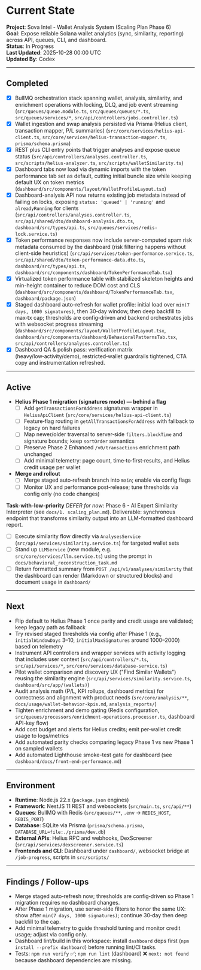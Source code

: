 # Current State

**Project**: Sova Intel - Wallet Analysis System (Scaling Plan Phase 6)  
**Goal**: Expose reliable Solana wallet analytics (sync, similarity, reporting) across API, queues, CLI, and dashboard.  
**Status**: In Progress  
**Last Updated**: 2025-10-28 00:00 UTC  
**Updated By**: Codex

---

## Completed


- [x] BullMQ orchestration stack spanning wallet, analysis, similarity, and enrichment operations with locking, DLQ, and job event streaming (`src/queues/queue.module.ts`, `src/queues/queues/*.ts`, `src/queues/services/*`, `src/api/controllers/jobs.controller.ts`)
- [x] Wallet ingestion and swap analysis persisted via Prisma (Helius client, transaction mapper, P/L summaries) (`src/core/services/helius-api-client.ts`, `src/core/services/helius-transaction-mapper.ts`, `prisma/schema.prisma`)
- [x] REST plus CLI entry points that trigger analyses and expose queue status (`src/api/controllers/analyses.controller.ts`, `src/scripts/helius-analyzer.ts`, `src/scripts/walletSimilarity.ts`)
- [x] Dashboard tabs now load via dynamic imports with the token performance tab set as default, cutting initial bundle size while keeping default UX on token metrics (`dashboard/src/components/layout/WalletProfileLayout.tsx`)
- [x] Dashboard-analysis API now returns existing job metadata instead of failing on locks, exposing `status: 'queued' | 'running'` and `alreadyRunning` for clients (`src/api/controllers/analyses.controller.ts`, `src/api/shared/dto/dashboard-analysis.dto.ts`, `dashboard/src/types/api.ts`, `src/queues/services/redis-lock.service.ts`)
- [x] Token performance responses now include server-computed spam risk metadata consumed by the dashboard (risk filtering happens without client-side heuristics) (`src/api/services/token-performance.service.ts`, `src/api/shared/dto/token-performance-data.dto.ts`, `dashboard/src/types/api.ts`, `dashboard/src/components/dashboard/TokenPerformanceTab.tsx`)
- [x] Virtualized token performance table with stabilized skeleton heights and min-height container to reduce DOM cost and CLS (`dashboard/src/components/dashboard/TokenPerformanceTab.tsx`, `dashboard/package.json`)
 - [x] Staged dashboard auto-refresh for wallet profile: initial load over `min(7 days, 1000 signatures)`, then 30‑day window, then deep backfill to max‑tx cap; thresholds are config‑driven and backend orchestrates jobs with websocket progress streaming (`dashboard/src/components/layout/WalletProfileLayout.tsx`, `dashboard/src/components/dashboard/BehavioralPatternsTab.tsx`, `src/api/controllers/analyses.controller.ts`)
 - [x] Dashboard QA & polish pass: verification matrix (heavy/low‑activity/demo), restricted‑wallet guardrails tightened, CTA copy and instrumentation refreshed.
---

## Active

- **Helius Phase 1 migration (signatures mode) — behind a flag**
  - [ ] Add `getTransactionsForAddress` signatures wrapper in `HeliusApiClient` (`src/core/services/helius-api-client.ts`)
  - [ ] Feature‑flag routing in `getAllTransactionsForAddress` with fallback to legacy on hard failures
  - [ ] Map newer/older traversal to server‑side `filters.blockTime` and signature bounds; keep `sortOrder` semantics
  - [ ] Preserve Phase 2 Enhanced `/v0/transactions` enrichment path unchanged
  - [ ] Add minimal telemetry: page count, time‑to‑first‑results, and Helius credit usage per wallet

- **Merge and rollout**
  - [ ] Merge staged auto‑refresh branch into `main`; enable via config flags
  - [ ] Monitor UX and performance post‑release; tune thresholds via config only (no code changes)

**Task-with-low-priority** *DEFER for now*: Phase 6 - AI Expert Similarity Interpreter (see `docs/1. scaling_plan.md`).
Deliverable: synchronous endpoint that transforms similarity output into an LLM-formatted dashboard report.

- [ ] Execute similarity flow directly via `AnalysesService` (`src/api/services/similarity.service.ts`) for targeted wallet sets
- [ ] Stand up `LLMService` (new module, e.g. `src/core/services/llm.service.ts`) using the prompt in `docs/behavioral_reconstruction_task.md`
- [ ] Return formatted summary from `POST /api/v1/analyses/similarity` that the dashboard can render (Markdown or structured blocks) and document usage in `dashboard/`
---

## Next

- Flip default to Helius Phase 1 once parity and credit usage are validated; keep legacy path as fallback
- Try revised staged thresholds via config after Phase 1 (e.g., `initialWindowDays` 3–10, `initialMaxSignatures` around 1000–2000) based on telemetry
- Instrument API controllers and wrapper services with activity logging that includes user context (`src/api/controllers/*.ts`, `src/api/services/*`, `src/core/services/database-service.ts`)
- Pilot wallet comparison and discovery UX ("Find Similar Wallets") reusing the similarity engine (`src/api/services/similarity.service.ts`, `dashboard/src/app/(wallets)`)
- Audit analysis math (P/L, KPI rollups, dashboard metrics) for correctness and alignment with product needs (`src/core/analysis/**`, `docs/usage/wallet-behavior-kpis.md`, `analysis_reports/`)
- Tighten enrichment and demo gating (Redis configuration, `src/queues/processors/enrichment-operations.processor.ts`, dashboard API-key flow)
- Add cost budget and alerts for Helius credits; emit per‑wallet credit usage to logs/metrics
- Add automated parity checks comparing legacy Phase 1 vs new Phase 1 on sampled wallets
 - Add automated Lighthouse smoke-test gate for dashboard (see `dashboard/docs/front-end-performance.md`)

---

## Environment

- **Runtime**: Node.js 22.x (`package.json` engines)
- **Framework**: NestJS 11 REST and websockets (`src/main.ts`, `src/api/**`)
- **Queues**: BullMQ with Redis (`src/queues/**`, `.env` -> `REDIS_HOST`, `REDIS_PORT`)
- **Database**: SQLite via Prisma (`prisma/schema.prisma`, `DATABASE_URL=file:./prisma/dev.db`)
- **External APIs**: Helius RPC and webhooks, DexScreener (`src/api/services/dexscreener.service.ts`)
- **Frontends and CLI**: Dashboard under `dashboard/`, websocket bridge at `/job-progress`, scripts in `src/scripts/`

---

## Findings / Follow-ups

- Merge staged auto‑refresh now; thresholds are config‑driven so Phase 1 migration requires no dashboard changes.
- After Phase 1 migration, use server‑side filters to honor the same UX: show after `min(7 days, 1000 signatures)`; continue 30‑day then deep backfill to the cap.
- Add minimal telemetry to guide threshold tuning and monitor credit usage; adjust via config only.
- Dashboard lint/build in this workspace: install `dashboard` deps first (`npm install --prefix dashboard`) before running lint/CI tasks.
- Tests: `npm run verify` ✅; `npm run lint` (dashboard) ❌ `next: not found` because dashboard dependencies are missing.
